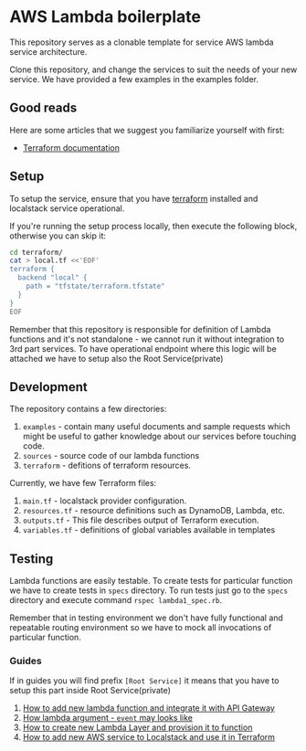 # AWS Lambda boilerplate

This repository serves as a clonable template for service AWS lambda service architecture.

Clone this repository, and change the services to suit the needs of your new
service. We have provided a few examples in the examples folder.

## Good reads

Here are some articles that we suggest you familiarize yourself with first:

* [Terraform documentation](https://registry.terraform.io/providers/hashicorp/aws/latest/docs/guide)

## Setup

To setup the service, ensure that you have [terraform](https://www.terraform.io/) installed and localstack service operational.

If you're running the setup process locally, then execute the following block, otherwise you can skip it:

```bash
cd terraform/
cat > local.tf <<'EOF'
terraform {
  backend "local" {
    path = "tfstate/terraform.tfstate"
  }
}
EOF
```

Remember that this repository is responsible for definition of Lambda functions and it's not standalone - we cannot run it without integration to 3rd part services. To have operational endpoint where this logic will be attached we have to setup also the Root Service(private)

## Development

The repository contains a few directories:
1. `examples` - contain many useful documents and sample requests which might be useful to gather knowledge about our services before touching code.
2. `sources` - source code of our lambda functions
3. `terraform` - defitions of terraform resources.

Currently, we have few Terraform files:
1. `main.tf`      - localstack provider configuration.
2. `resources.tf` - resource definitions such as DynamoDB, Lambda, etc.
3. `outputs.tf`   - This file describes output of Terraform execution.
4. `variables.tf` - definitions of global variables available in templates

## Testing

Lambda functions are easily testable. To create tests for particular function we have to create tests in `specs` directory. To run tests just go to the `specs` directory and execute command `rspec lambda1_spec.rb`.

Remember that in testing environment we don't have fully functional and repeatable routing environment so we have to mock all invocations of particular function.
### Guides

If in guides you will find prefix `[Root Service]` it means that you have to setup this part inside Root Service(private)

1. [How to add new lambda function and integrate it with API Gateway](examples/new_endpoint.md)
2. [How lambda argument - `event` may looks like](examples/sample_event.json)
3. [How to create new Lambda Layer and provision it to function](examples/new_layer.md)
4. [How to add new AWS service to Localstack and use it in Terraform](examples/new_service.md)
